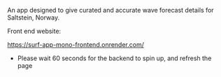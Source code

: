 An app designed to give curated and accurate wave forecast details for Saltstein, Norway.

Front end website:

https://surf-app-mono-frontend.onrender.com/ 

* Please wait 60 seconds for the backend to spin up, and refresh the page
